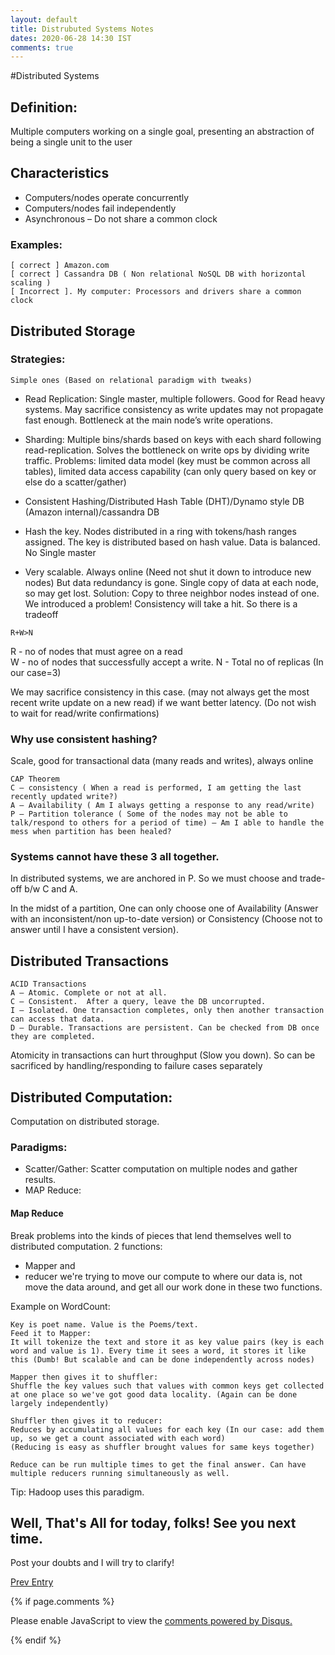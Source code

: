 ```yaml
---
layout: default
title: Distrubuted Systems Notes
dates: 2020-06-28 14:30 IST
comments: true
---
```

#Distributed Systems

## Definition:
Multiple computers working on a single goal, presenting an abstraction of being a single unit to the user

## Characteristics
- Computers/nodes operate concurrently
- Computers/nodes fail independently
- Asynchronous – Do not share a common clock

### Examples:
```
[ correct ] Amazon.com
[ correct ] Cassandra DB ( Non relational NoSQL DB with horizontal scaling )
[ Incorrect ]. My computer: Processors and drivers share a common clock
```

## Distributed Storage

### Strategies:
	Simple ones (Based on relational paradigm with tweaks)
-	Read Replication: Single master, multiple followers. Good for Read heavy systems. May sacrifice consistency as write updates may not propagate fast enough.
Bottleneck at the main node’s write operations.
-	Sharding: Multiple bins/shards based on keys with each shard following read-replication. Solves the bottleneck on write ops by dividing write traffic.
Problems: limited data model (key must be common across all tables), limited data access capability (can only query based on key or else do a scatter/gather)

-	Consistent Hashing/Distributed Hash Table (DHT)/Dynamo style DB (Amazon internal)/cassandra DB

-	Hash the key. Nodes distributed in a ring with tokens/hash ranges assigned. The key is distributed based on hash value. Data is balanced. No Single master

-	Very scalable. Always online (Need not shut it down to introduce new nodes)
But data redundancy is gone. Single copy of data at each node, so may get lost. Solution: Copy to three neighbor nodes instead of one.  
We introduced a problem! Consistency will take a hit. 
So there is a tradeoff

```
R+W>N
```

R -  no of nodes that must agree on a read\
W - no of nodes that successfully accept a write.
N - Total no of replicas (In our case=3)

We may sacrifice consistency in this case. (may not always get the most recent write update on a new read) if we want better latency. (Do not wish to wait for read/write confirmations)
 
### Why use consistent hashing?
Scale, good for transactional data (many reads and writes), always online

```
CAP Theorem
C – consistency ( When a read is performed, I am getting the last recently updated write?)
A – Availability ( Am I always getting a response to any read/write)
P – Partition tolerance ( Some of the nodes may not be able to talk/respond to others for a period of time) – Am I able to handle the mess when partition has been healed?
```
### Systems cannot have these 3 all together.

In distributed systems, we are anchored in P. So we must choose and trade-off b/w C and A.

In the midst of a partition, One can only choose one of Availability (Answer with an inconsistent/non up-to-date version) or Consistency (Choose not to answer until I have a consistent version).


## Distributed Transactions
```
ACID Transactions
A – Atomic. Complete or not at all.
C – Consistent.  After a query, leave the DB uncorrupted.
I – Isolated. One transaction completes, only then another transaction can access that data.
D – Durable. Transactions are persistent. Can be checked from DB once they are completed.
```

Atomicity in transactions can hurt throughput (Slow you down). So can be sacrificed by handling/responding to failure cases separately 

## Distributed Computation:
Computation on distributed storage.

### Paradigms:
- Scatter/Gather: Scatter computation on multiple nodes and gather results.
- MAP Reduce:

#### Map Reduce
Break problems into the kinds of pieces that lend themselves well to distributed computation.
2 functions: 
- Mapper and 
- reducer
we're trying to move our compute to where our data is, not move the data around, and get all our work done in these two functions.

Example on WordCount:
```
Key is poet name. Value is the Poems/text.
Feed it to Mapper:
It will tokenize the text and store it as key value pairs (key is each word and value is 1). Every time it sees a word, it stores it like this (Dumb! But scalable and can be done independently across nodes)

Mapper then gives it to shuffler:
Shuffle the key values such that values with common keys get collected at one place so we've got good data locality. (Again can be done largely independently)

Shuffler then gives it to reducer:
Reduces by accumulating all values for each key (In our case: add them up, so we get a count associated with each word)
(Reducing is easy as shuffler brought values for same keys together)

Reduce can be run multiple times to get the final answer. Can have multiple reducers running simultaneously as well.
```
Tip: Hadoop uses this paradigm.




## Well, That's All for today, folks! See you next time.
Post your doubts and I will try to clarify!

[Prev Entry](https://swatigupta1997.github.io/blog/2019/06/08/basic-statistics-functions-in-python/)


{% if page.comments %}

<div id="disqus_thread"></div>
<script>

/**
*  RECOMMENDED CONFIGURATION VARIABLES: EDIT AND UNCOMMENT THE SECTION BELOW TO INSERT DYNAMIC VALUES FROM YOUR PLATFORM OR CMS.
*  LEARN WHY DEFINING THESE VARIABLES IS IMPORTANT: https://disqus.com/admin/universalcode/#configuration-variables*/
/*
var disqus_config = function () {
this.page.url = https://swatigupta1997.github.io/blog/2020/06/28/distributed-systems-notes/ // Replace PAGE_URL with your page's canonical URL variable
this.page.identifier = {{ page.title }}; // Replace PAGE_IDENTIFIER with your page's unique identifier variable
};
*/
(function() { // DON'T EDIT BELOW THIS LINE
var d = document, s = d.createElement('script');
s.src = 'https://swatiguptablog-1.disqus.com/embed.js';
s.setAttribute('data-timestamp', +new Date());
(d.head || d.body).appendChild(s);
})();
</script>
<noscript>Please enable JavaScript to view the <a href="https://disqus.com/?ref_noscript">comments powered by Disqus.</a></noscript>
                            

{% endif %}

